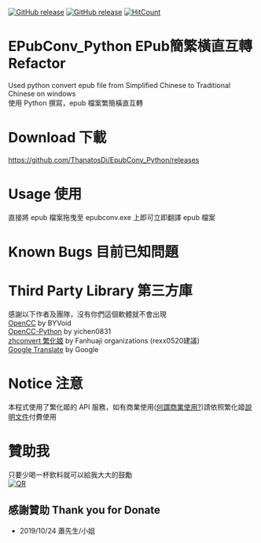 [![GitHub release](https://img.shields.io/github/release/Kutinging/EpubConv_Python.svg?style=plastic)](https://github.com/Kutinging/EpubConv_Python/releases)
[![GitHub release](https://img.shields.io/github/v/release/ThanatosDi/EpubConv_Python?include_prereleases&style=plastic)](https://github.com/Kutinging/EpubConv_Python/releases)
[![HitCount](http://hits.dwyl.io/ThanatosDi/EpubConv_Python.svg)](http://hits.dwyl.io/ThanatosDi/EpubConv_Python)  

# EPubConv_Python EPub簡繁橫直互轉 Refactor
<!--[![GitHub release](https://img.shields.io/github/release/ThanatosDi/EpubConv_Python.svg?style=plastic)](https://github.com/ThanatosDi/EpubConv_Python/releases)  -->
  
Used python convert epub file from Simplified Chinese to Traditional Chinese on windows  
使用 Python 撰寫，epub 檔案繁簡橫直互轉 
# Download 下載
https://github.com/ThanatosDi/EpubConv_Python/releases

# Usage 使用
直接將 epub 檔案拖曳至 epubconv.exe 上即可立即翻譯 epub 檔案

# Known Bugs 目前已知問題

# Third Party Library 第三方庫
感謝以下作者及團隊，沒有你們這個軟體就不會出現  
[OpenCC](https://github.com/BYVoid/OpenCC) by BYVoid  
[OpenCC-Python](https://github.com/yichen0831/opencc-python) by yichen0831  
[zhconvert 繁化姬](https://zhconvert.org/) by Fanhuaji organizations (rexx0520建議)  
[Google Translate](https://cloud.google.com/translate/) by Google  

# Notice 注意
本程式使用了繁化姬的 API 服務，如有商業使用([何謂商業使用?](https://docs.zhconvert.org/commercial/#%E4%BD%95%E8%AC%82%E5%95%86%E6%A5%AD%E4%BD%BF%E7%94%A8))請依照繁化姬[說明文件](https://docs.zhconvert.org/commercial/)付費使用

# 贊助我
只要少喝一杯飲料就可以給我大大的鼓勵  
[![QR](https://payment.ecpay.com.tw/Upload/QRCode/201908/QRCode_c3efe2f9-5367-4db4-8440-b6592d9c9e0c.png)](https://p.ecpay.com.tw/7D0E7)

  ## 感謝贊助 Thank you for Donate
   * 2019/10/24 蕭先生/小姐
